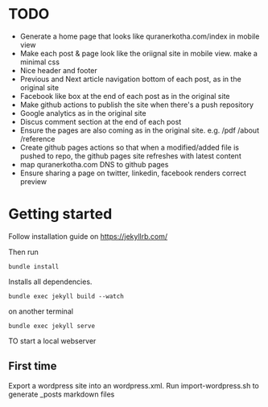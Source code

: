 # TODO
 - Generate a home page that looks like quranerkotha.com/index in mobile view
 - Make each post & page look like the oriignal site in mobile view. make a minimal css
 - Nice header and footer
 - Previous and Next article navigation bottom of each post, as in the original site
 - Facebook like box at the end of each post as in the original site
 - Make github actions to publish the site when there's a push repository
 - Google analytics as in the original site
 - Discus comment section at the end of each post
 - Ensure the pages are also coming as in the original site. e.g. /pdf /about /reference
 - Create github pages actions so that when a modified/added file is pushed to repo, the github pages site refreshes with latest content
 - map quranerkotha.com DNS to github pages
 - Ensure sharing a page on twitter, linkedin, facebook renders correct preview


# Getting started

Follow installation guide on https://jekyllrb.com/

Then run
```
bundle install
```
Installs all dependencies.

```
bundle exec jekyll build --watch
```
on another terminal
```
bundle exec jekyll serve
```

TO start a local webserver

## First time

Export a wordpress site into an wordpress.xml.
Run import-wordpress.sh to generate _posts markdown files
